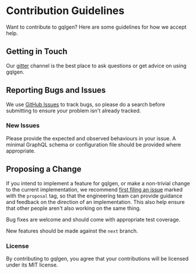 # Contribution Guidelines

Want to contribute to gqlgen? Here are some guidelines for how we accept help.

## Getting in Touch

Our [gitter](https://gitter.im/gqlgen/Lobby) channel is the best place to ask questions or get advice on using gqlgen.

## Reporting Bugs and Issues

 We use [GitHub Issues](https://github.com/dgraph-io/gqlgen/issues) to track bugs, so please do a search before submitting to ensure your problem isn't already tracked.

### New Issues

Please provide the expected and observed behaviours in your issue. A minimal GraphQL schema or configuration file should be provided where appropriate.

## Proposing a Change

If you intend to implement a feature for gqlgen, or make a non-trivial change to the current implementation, we recommend [first filing an issue](https://github.com/dgraph-io/gqlgen/issues/new) marked with the `proposal` tag, so that the engineering team can provide guidance and feedback on the direction of an implementation.  This also help ensure that other people aren't also working on the same thing.

Bug fixes are welcome and should come with appropriate test coverage.

New features should be made against the `next` branch.

### License

By contributing to gqlgen, you agree that your contributions will be licensed under its MIT license.
